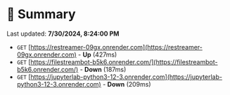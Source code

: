 # 📖 Summary
Last updated: **7/30/2024, 8:24:00 PM**

- `GET` [https://restreamer-09gx.onrender.com](https://restreamer-09gx.onrender.com) - **Up** (427ms)
- `GET` [https://filestreambot-b5k6.onrender.com/](https://filestreambot-b5k6.onrender.com/) - **Down** (187ms)
- `GET` [https://jupyterlab-python3-12-3.onrender.com](https://jupyterlab-python3-12-3.onrender.com) - **Down** (209ms)
